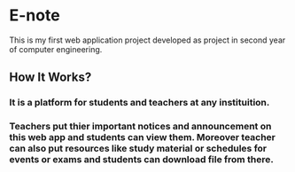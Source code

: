 # E-note

This is my first web application project developed as project in second year of computer engineering.


## How It Works?

### It is a platform for students and teachers at any instituition.

### Teachers put thier important notices and announcement on this web app and students can view them. Moreover teacher can also put resources like study material or schedules for events or exams and students can download file from there.
